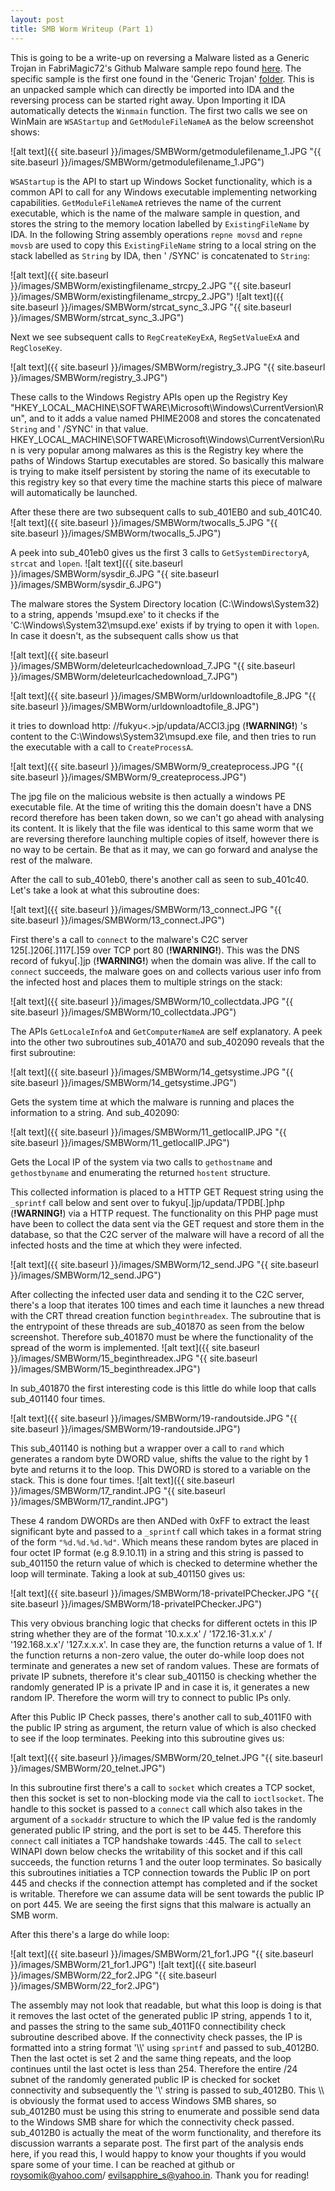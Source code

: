 ```yaml
---
layout: post
title: SMB Worm Writeup (Part 1)
---
```


This is going to be a write-up on reversing a Malware listed as a Generic Trojan in FabriMagic72's Github Malware sample repo found [here](https://github.com/fabrimagic72/malware-samples). The specific sample is the first one found in the 'Generic Trojan' [folder](https://github.com/fabrimagic72/malware-samples/tree/master/Generic%20Trojan).
This is an unpacked sample which can directly be imported into IDA and the reversing process can be started right away. Upon Importing it IDA automatically detects the `Winmain` function. The first two calls we see on WinMain are `WSAStartup` and `GetModuleFileNameA` as the below screenshot shows:

![alt text]({{ site.baseurl }}/images/SMBWorm/getmodulefilename_1.JPG "{{ site.baseurl }}/images/SMBWorm/getmodulefilename_1.JPG")

`WSAStartup` is the API to start up Windows Socket functionality, which is a common API to call for any Windows executable implementing networking capabilities. `GetModuleFileNameA` retrieves the name of the current executable, which is the name of the malware sample in question, and stores the string to the memory location labelled by `ExistingFileName` by IDA. In the following String assembly operations `repne movsd` and `repne movsb` are used to copy this `ExistingFileName` string to a local string on the stack labelled as `String` by IDA, then ' /SYNC' is concatenated to `String`:

![alt text]({{ site.baseurl }}/images/SMBWorm/existingfilename_strcpy_2.JPG "{{ site.baseurl }}/images/SMBWorm/existingfilename_strcpy_2.JPG")
![alt text]({{ site.baseurl }}/images/SMBWorm/strcat_sync_3.JPG "{{ site.baseurl }}/images/SMBWorm/strcat_sync_3.JPG")

Next we see subsequent calls to `RegCreateKeyExA`, `RegSetValueExA` and `RegCloseKey`.

![alt text]({{ site.baseurl }}/images/SMBWorm/registry_3.JPG "{{ site.baseurl }}/images/SMBWorm/registry_3.JPG")

These calls to the Windows Registry APIs open up the Registry Key "HKEY_LOCAL_MACHINE\SOFTWARE\Microsoft\Windows\CurrentVersion\Run", and to it adds a value named PHIME2008 and stores the concatenated `String` and ' /SYNC' in that value. HKEY_LOCAL_MACHINE\SOFTWARE\Microsoft\Windows\CurrentVersion\Run is very popular among malwares as this is the Registry key where the paths of Windows Startup executables are stored. So basically this malware is trying to make itself persistent by storing the name of its executable to this registry key so that every time the machine starts this piece of malware will automatically be launched.

After these there are two subsequent calls to sub_401EB0 and sub_401C40.
![alt text]({{ site.baseurl }}/images/SMBWorm/twocalls_5.JPG "{{ site.baseurl }}/images/SMBWorm/twocalls_5.JPG")

A peek into sub_401eb0 gives us the first 3 calls to `GetSystemDirectoryA`, `strcat` and `lopen`.
![alt text]({{ site.baseurl }}/images/SMBWorm/sysdir_6.JPG "{{ site.baseurl }}/images/SMBWorm/sysdir_6.JPG")



The malware stores the System Directory location (C:\Windows\System32) to a string, appends 'msupd.exe' to it checks if the 'C:\Windows\System32\msupd.exe' exists if by trying to open it with `lopen`. In case it doesn't, as the subsequent calls show us that

![alt text]({{ site.baseurl }}/images/SMBWorm/deleteurlcachedownload_7.JPG "{{ site.baseurl }}/images/SMBWorm/deleteurlcachedownload_7.JPG")

![alt text]({{ site.baseurl }}/images/SMBWorm/urldownloadtofile_8.JPG "{{ site.baseurl }}/images/SMBWorm/urldownloadtofile_8.JPG")

it tries to download http: //fukyu<.>jp/updata/ACCl3.jpg (**!WARNING!**) 's content to the C:\Windows\System32\msupd.exe file, and then tries to run the executable with a call to `CreateProcessA`.

![alt text]({{ site.baseurl }}/images/SMBWorm/9_createprocess.JPG "{{ site.baseurl }}/images/SMBWorm/9_createprocess.JPG")

The jpg file on the malicious website is then actually a windows PE executable file. At the time of writing this the domain doesn't have a DNS record therefore has been taken down, so we can't go ahead with analysing its content. It is likely that the file was identical to this same worm that we are reversing therefore launching multiple copies of itself, however there is no way to be certain. Be that as it may, we can go forward and analyse the rest of the malware.

After the call to sub_401eb0, there's another call as seen to sub_401c40. Let's take a look at what this subroutine does:

![alt text]({{ site.baseurl }}/images/SMBWorm/13_connect.JPG "{{ site.baseurl }}/images/SMBWorm/13_connect.JPG")

First there's a call to `connect` to the malware's C2C server 125[.]206[.]117[.]59 over TCP port 80 (**!WARNING!**). This was the DNS record of fukyu[.]jp (**!WARNING!**) when the domain was alive. If the call to `connect` succeeds, the malware goes on and collects various user info from the infected host and places them to multiple strings on the stack:

![alt text]({{ site.baseurl }}/images/SMBWorm/10_collectdata.JPG "{{ site.baseurl }}/images/SMBWorm/10_collectdata.JPG")

The APIs `GetLocaleInfoA` and `GetComputerNameA` are self explanatory. A peek into the other two subroutines sub_401A70 and sub_402090 reveals that the first subroutine:

![alt text]({{ site.baseurl }}/images/SMBWorm/14_getsystime.JPG "{{ site.baseurl }}/images/SMBWorm/14_getsystime.JPG")

Gets the system time at which the malware is running and places the information to a string. And sub_402090:

![alt text]({{ site.baseurl }}/images/SMBWorm/11_getlocalIP.JPG "{{ site.baseurl }}/images/SMBWorm/11_getlocalIP.JPG")

Gets the Local IP of the system via two calls to `gethostname` and `gethostbyname` and enumerating the returned `hostent` structure.

This collected information is placed to a HTTP GET Request string using the `_sprintf` call below and sent over to fukyu[.]jp/updata/TPDB[.]php (**!WARNING!**) via a HTTP request. The functionality on this PHP page must have been to collect the data sent via the GET request and store them in the database, so that the C2C server of the malware will have a record of all the infected hosts and the time at which they were infected.

![alt text]({{ site.baseurl }}/images/SMBWorm/12_send.JPG "{{ site.baseurl }}/images/SMBWorm/12_send.JPG")

After collecting the infected user data and sending it to the C2C server, there's a loop that iterates 100 times and each time it launches a new thread with the CRT thread creation function `beginthreadex`. The subroutine that is the entrypoint of these threads are sub_401870 as seen from the below screenshot. Therefore sub_401870 must be where the functionality of the spread of the worm is implemented.
![alt text]({{ site.baseurl }}/images/SMBWorm/15_beginthreadex.JPG "{{ site.baseurl }}/images/SMBWorm/15_beginthreadex.JPG")

In sub_401870 the first interesting code is this little do while loop that calls sub_401140 four times. 

![alt text]({{ site.baseurl }}/images/SMBWorm/19-randoutside.JPG "{{ site.baseurl }}/images/SMBWorm/19-randoutside.JPG") 

This sub_401140 is nothing but a wrapper over a call to `rand` which generates a random byte DWORD value, shifts the value to the right by 1 byte and returns it to the loop.
This DWORD is stored to a variable on the stack. This is done four times.
![alt text]({{ site.baseurl }}/images/SMBWorm/17_randint.JPG "{{ site.baseurl }}/images/SMBWorm/17_randint.JPG")

These 4 random DWORDs are then ANDed with 0xFF to extract the least significant byte and passed to a `_sprintf` call which takes in a format string of the form `"%d.%d.%d.%d"`. Which means these random bytes are placed in four octet IP format (e.g 8.9.10.11) in a string and this string is passed to sub_401150 the return value of which is checked to determine whether the loop will terminate. Taking a look at sub_401150 gives us:

![alt text]({{ site.baseurl }}/images/SMBWorm/18-privateIPChecker.JPG "{{ site.baseurl }}/images/SMBWorm/18-privateIPChecker.JPG")

This very obvious branching logic that checks for different octets in this IP string whether they are of the format '10.x.x.x' / '172.16-31.x.x' / '192.168.x.x'/ '127.x.x.x'. In case they are, the function returns a value of 1. If the function returns a non-zero value, the outer do-while loop does not terminate and generates a new set of random values. These are formats of private IP subnets, therefore it's clear sub_401150 is checking whether the randomly generated IP is a private IP and in case it is, it generates a new random IP. Therefore the worm will try to connect to public IPs only.

After this Public IP Check passes, there's another call to sub_4011F0 with the public IP string as argument, the return value of which is also checked to see if the loop terminates. Peeking into this subroutine gives us:

![alt text]({{ site.baseurl }}/images/SMBWorm/20_telnet.JPG "{{ site.baseurl }}/images/SMBWorm/20_telnet.JPG")

In this subroutine first there's a call to `socket` which creates a TCP socket, then this socket is set to non-blocking mode via the call to `ioctlsocket`. The handle to this socket is passed to a `connect` call which also takes in the argument of a `sockaddr` structure to which the IP value fed is the randomly generated public IP string, and the port is set to be 445. Therefore this `connect` call initiates a TCP handshake towards <Public IP>:445. The call to `select` WINAPI down below checks the writability of this socket and if this call succeeds, the function returns 1 and the outer loop terminates. So basically this subroutines initiaties a TCP connection towards the Public IP on port 445 and checks if the connection attempt has completed and if the socket is writable. Therefore we can assume data will be sent towards the public IP on port 445. We are seeing the first signs that this malware is actually an SMB worm.
  
After this there's a large do while loop:

![alt text]({{ site.baseurl }}/images/SMBWorm/21_for1.JPG "{{ site.baseurl }}/images/SMBWorm/21_for1.JPG")
![alt text]({{ site.baseurl }}/images/SMBWorm/22_for2.JPG "{{ site.baseurl }}/images/SMBWorm/22_for2.JPG")

The assembly may not look that readable, but what this loop is doing is that it removes the last octet of the generated public IP string, appends 1 to it, and passes the string to the same sub_4011F0 connectibility check subroutine described above. If the connectivity check passes, the IP is formatted into a string format '\\\\<public-ip>' using `sprintf` and passed to sub_4012B0. Then the last octet is set 2 and the same thing repeats, and the loop continues until the last octet is less than 254. Therefore the entire /24 subnet of the randomly generated public IP is checked for socket connectivity and subsequently the '\\<public-IP>' string is passed to sub_4012B0. This \\\\<public-IP> is obviously the format used to access Windows SMB shares, so sub_4012B0 must be using this string to enumerate and possible send data to the Windows SMB share for which the connectivity check passed. sub_4012B0 is actually the meat of the worm functionality, and therefore its discussion warrants a separate post. The first part of the analysis ends here, if you read this, I would happy to know your thoughts if you would spare some of your time. I can be reached at github or roysomik@yahoo.com/ evilsapphire_s@yahoo.in. Thank you for reading!


  

